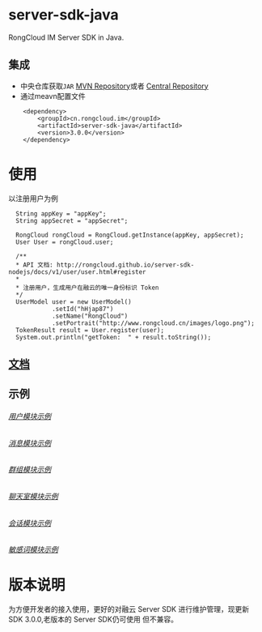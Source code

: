 server-sdk-java
=================

RongCloud IM Server SDK in Java.

## 集成

   * 中央仓库获取`JAR` [MVN Repository](http://mvnrepository.com/artifact/cn.rongcloud.im/server-sdk-java/)或者 [Central Repository](http://search.maven.org/#search%7Cga%7C1%7Cg%3A%22cn.rongcloud.im%22)
   * 通过meavn配置文件
```
    <dependency>
        <groupId>cn.rongcloud.im</groupId>
        <artifactId>server-sdk-java</artifactId>
        <version>3.0.0</version>
    </dependency>
```

# 使用

以注册用户为例

```
  String appKey = "appKey";
  String appSecret = "appSecret";
       
  RongCloud rongCloud = RongCloud.getInstance(appKey, appSecret);
  User User = rongCloud.user;

  /**
  * API 文档: http://rongcloud.github.io/server-sdk-nodejs/docs/v1/user/user.html#register
  *
  * 注册用户，生成用户在融云的唯一身份标识 Token
  */
  UserModel user = new UserModel()
            .setId("hHjap87")
            .setName("RongCloud")
            .setPortrait("http://www.rongcloud.cn/images/logo.png");
  TokenResult result = User.register(user);
  System.out.println("getToken:  " + result.toString());

```


## [文档](http://rongcloud.github.io/server-sdk-nodejs/docs/v1/)

## 示例

###### [用户模块示例](./src/main/java/io/rong/example/user)

###### [消息模块示例](./src/main/java/io/rong/example/message/MessageExample.java)

###### [群组模块示例](./src/main/java/io/rong/example/group)

###### [聊天室模块示例](./src/main/java/io/rong/example/chatroom/)

###### [会话模块示例](./src/main/java/io/rong/example/conversation/ConversationExample.java)

###### [敏感词模块示例](./src/main/java/io/rong/example/sensitive/SensitiveExample.java)


# 版本说明
为方便开发者的接入使用，更好的对融云 Server SDK 进行维护管理，现更新SDK 3.0.0,老版本的 Server SDK仍可使用
但不兼容。